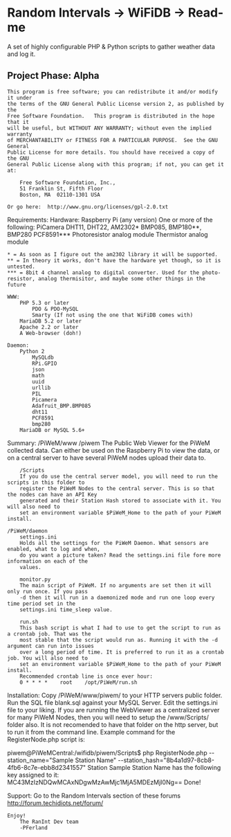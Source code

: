 Random Intervals -> WiFiDB -> Read-me
=====================================

  A set of highly configurable PHP & Python scripts to gather weather data and log it.

  Project Phase: Alpha
  --------------

    This program is free software; you can redistribute it and/or modify it under
	the terms of the GNU General Public License version 2, as published by the 
	Free Software Foundation.   This program is distributed in the hope that it 
	will be useful, but WITHOUT ANY WARRANTY; without even the implied warranty 
	of MERCHANTABILITY or FITNESS FOR A PARTICULAR PURPOSE.  See the GNU General 
	Public License for more details. You should have received a copy of the GNU 
	General Public License along with this program; if not, you can get it at: 
		
		Free Software Foundation, Inc.,
		51 Franklin St, Fifth Floor
		Boston, MA  02110-1301 USA
		
	Or go here:  http://www.gnu.org/licenses/gpl-2.0.txt
		
  Requirements:
	Hardware:
		Raspberry Pi (any version)
		    One or more of the following:
			PiCamera
			DHT11, DHT22, AM2302*
			BMP085, BMP180**, BMP280
			PCF8591***
			Photoresistor analog module
			Thermistor analog module

	* = As soon as I figure out the am2302 library it will be supported.
	** = In theory it works, don't have the hardware yet though, so it is untested.
	*** = 8bit 4 channel analog to digital converter. Used for the photo-resistor, analog thermisitor, and maybe some other things in the future

	WWW:
		PHP 5.3 or later
			PDO & PDO-MySQL
			Smarty (If not using the one that WiFiDB comes with)
		MariaDB 5.2 or later
		Apache 2.2 or later
		A Web-browser (doh!)

	Daemon:
		Python 2
			MySQLdb
			RPi.GPIO
			json
			math
			uuid
			urllib
			PIL
			Picamera
			Adafruit_BMP.BMP085
			dht11
			PCF8591
			bmp280
		MariaDB or MySQL 5.6+
		
  Summary:
	/PiWeM/www
		/piwem
		The Public Web Viewer for the PiWeM collected data. Can either be used on the Raspberry Pi
		to view the data, or on a central server to have several PiWeM nodes upload their data to.
		
		/Scripts
		If you do use the central server model, you will need to run the scripts in this folder to
		register the PiWeM Nodes to the central server. This is so that the nodes can have an API Key
		generated and their Station Hash stored to associate with it. You will also need to
		set an environment variable $PiWeM_Home to the path of your PiWeM install.
		
	/PiWeM/daemon
		settings.ini
		Holds all the settings for the PiWeM Daemon. What sensors are enabled, what to log and when, 
		do you want a picture taken? Read the settings.ini file fore more information on each of the 
		values.
		
		monitor.py
		The main script of PiWeM. If no arguments are set then it will only run once. If you pass 
		-d then it will run in a daemonized mode and run one loop every time period set in the 
		settings.ini time_sleep value.
		
		run.sh
		This bash script is what I had to use to get the script to run as a crontab job. That was the
		most stable that the script would run as. Running it with the -d argument can run into issues
		over a long period of time. It is preferred to run it as a crontab job. You will also need to
		set an environment variable $PiWeM_Home to the path of your PiWeM install.
		Recommended crontab line is once ever hour:
		0 * * * *    root    /opt/PiWeM/run.sh
		
  Installation:
		Copy /PiWeM/www/piwem/ to your HTTP servers public folder.
		Run the SQL file blank.sql against your MySQL Server.
		Edit the settings.ini file to your liking.
		If you are running the WebViewer as a centralized server for many PiWeM Nodes, then you will 
		need to setup the /www/Scripts/ folder also. It is not recomended to have that folder on the 
		http server, but to run it from the command line.
		Example command for the RegisterNode.php script is:

piwem@PiWeMCentral:/wifidb/piwem/Scripts$ php RegisterNode.php --station_name="Sample Station Name" --station_hash="8b4a1d97-8cb8-4fb6-8c7e-ebb8d2341557"
Station Sample Station Name has the following key assigned to it: MC43MzIzNDQwMCAxNDgwMzAwMjc1MjA5MDEzMjI0Ng==
Done!

  Support:
		Go to the Random Intervals section of these forums http://forum.techidiots.net/forum/
		
    Enjoy!
        The RanInt Dev team
		-PFerland